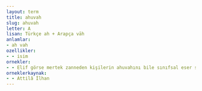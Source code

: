 ```yaml
---
layout: term
title: ahuvah
slug: ahuvah
letter: A
lisan: Türkçe ah + Arapça vāh
anlamlar:
- ah vah
ozellikler:
- - isim
ornekler:
- - Elif görse mertek zanneden kişilerin ahuvahını bile sınıfsal eser sayabilir, göklere çıkarabilir.
orneklerkaynak:
- - Attilâ İlhan
---
```

